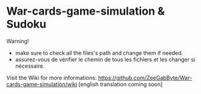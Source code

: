 # War-cards-game-simulation & Sudoku

Warning!
- make sure to check all the files's path and change them if needed.
- assurez-vous de vérifier le chemin de tous les fichiers et les changer si nécessaire.

Visit the Wiki for more informations: https://github.com/ZeeGabByte/War-cards-game-simulation/wiki
[english translation coming soon]
